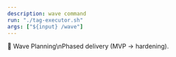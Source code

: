```yaml
---
description: wave command
run: "./tag-executor.sh"
args: ["${input} /wave"]
---
```


🌊 Wave Planning\nPhased delivery (MVP → hardening).